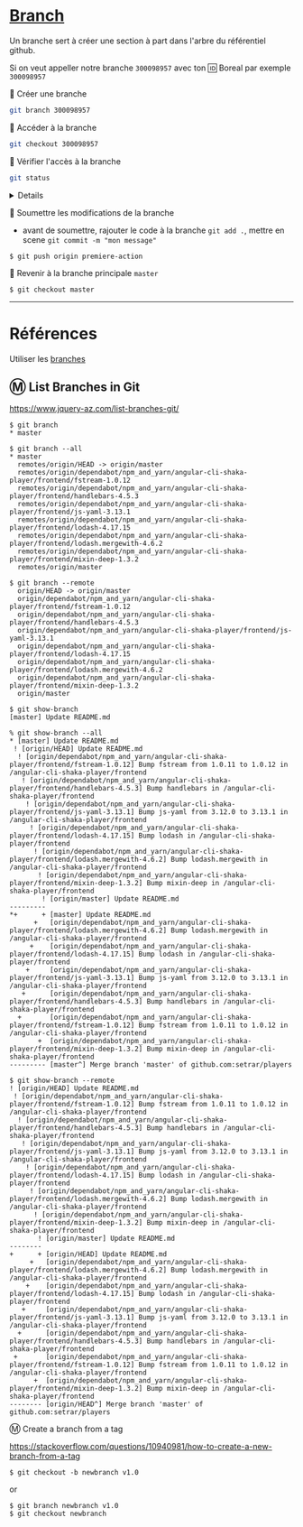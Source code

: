 # [Branch](https://git-scm.com/docs/git-branch)

Un branche sert à créer une section à part dans l'arbre du référentiel github.

Si on veut appeller notre branche `300098957` avec ton :id: Boreal par exemple `300098957`

:round_pushpin: Créer une branche 

```sh
git branch 300098957
```

:round_pushpin: Accéder à la branche

```sh
git checkout 300098957
```

:round_pushpin: Vérifier l'accès à la branche

```sh
git status
```
<details>
<div style="user-select: none; -webkit-user-select: none; -moz-user-select: none; -ms-user-select: none;">
<pre>
On branch 300098957
nothing to commit, working tree clean
</pre>
</div>
</details>

:round_pushpin: Soumettre les modifications de la branche

* avant de soumettre, rajouter le code à la branche `git add .`, mettre en scene `git commit -m "mon message"`

```
$ git push origin premiere-action
```

:round_pushpin: Revenir à la branche principale `master`

```
$ git checkout master
```

<hr>

# Références

Utiliser les [branches](https://www.atlassian.com/git/tutorials/using-branches)


## :m: List Branches in Git

https://www.jquery-az.com/list-branches-git/


```
$ git branch
* master
```


```
$ git branch --all
* master
  remotes/origin/HEAD -> origin/master
  remotes/origin/dependabot/npm_and_yarn/angular-cli-shaka-player/frontend/fstream-1.0.12
  remotes/origin/dependabot/npm_and_yarn/angular-cli-shaka-player/frontend/handlebars-4.5.3
  remotes/origin/dependabot/npm_and_yarn/angular-cli-shaka-player/frontend/js-yaml-3.13.1
  remotes/origin/dependabot/npm_and_yarn/angular-cli-shaka-player/frontend/lodash-4.17.15
  remotes/origin/dependabot/npm_and_yarn/angular-cli-shaka-player/frontend/lodash.mergewith-4.6.2
  remotes/origin/dependabot/npm_and_yarn/angular-cli-shaka-player/frontend/mixin-deep-1.3.2
  remotes/origin/master
```


```
$ git branch --remote
  origin/HEAD -> origin/master
  origin/dependabot/npm_and_yarn/angular-cli-shaka-player/frontend/fstream-1.0.12
  origin/dependabot/npm_and_yarn/angular-cli-shaka-player/frontend/handlebars-4.5.3
  origin/dependabot/npm_and_yarn/angular-cli-shaka-player/frontend/js-yaml-3.13.1
  origin/dependabot/npm_and_yarn/angular-cli-shaka-player/frontend/lodash-4.17.15
  origin/dependabot/npm_and_yarn/angular-cli-shaka-player/frontend/lodash.mergewith-4.6.2
  origin/dependabot/npm_and_yarn/angular-cli-shaka-player/frontend/mixin-deep-1.3.2
  origin/master
```


```
$ git show-branch    
[master] Update README.md
```

```
% git show-branch --all   
* [master] Update README.md
 ! [origin/HEAD] Update README.md
  ! [origin/dependabot/npm_and_yarn/angular-cli-shaka-player/frontend/fstream-1.0.12] Bump fstream from 1.0.11 to 1.0.12 in /angular-cli-shaka-player/frontend
   ! [origin/dependabot/npm_and_yarn/angular-cli-shaka-player/frontend/handlebars-4.5.3] Bump handlebars in /angular-cli-shaka-player/frontend
    ! [origin/dependabot/npm_and_yarn/angular-cli-shaka-player/frontend/js-yaml-3.13.1] Bump js-yaml from 3.12.0 to 3.13.1 in /angular-cli-shaka-player/frontend
     ! [origin/dependabot/npm_and_yarn/angular-cli-shaka-player/frontend/lodash-4.17.15] Bump lodash in /angular-cli-shaka-player/frontend
      ! [origin/dependabot/npm_and_yarn/angular-cli-shaka-player/frontend/lodash.mergewith-4.6.2] Bump lodash.mergewith in /angular-cli-shaka-player/frontend
       ! [origin/dependabot/npm_and_yarn/angular-cli-shaka-player/frontend/mixin-deep-1.3.2] Bump mixin-deep in /angular-cli-shaka-player/frontend
        ! [origin/master] Update README.md
---------
*+      + [master] Update README.md
      +   [origin/dependabot/npm_and_yarn/angular-cli-shaka-player/frontend/lodash.mergewith-4.6.2] Bump lodash.mergewith in /angular-cli-shaka-player/frontend
     +    [origin/dependabot/npm_and_yarn/angular-cli-shaka-player/frontend/lodash-4.17.15] Bump lodash in /angular-cli-shaka-player/frontend
    +     [origin/dependabot/npm_and_yarn/angular-cli-shaka-player/frontend/js-yaml-3.13.1] Bump js-yaml from 3.12.0 to 3.13.1 in /angular-cli-shaka-player/frontend
   +      [origin/dependabot/npm_and_yarn/angular-cli-shaka-player/frontend/handlebars-4.5.3] Bump handlebars in /angular-cli-shaka-player/frontend
  +       [origin/dependabot/npm_and_yarn/angular-cli-shaka-player/frontend/fstream-1.0.12] Bump fstream from 1.0.11 to 1.0.12 in /angular-cli-shaka-player/frontend
       +  [origin/dependabot/npm_and_yarn/angular-cli-shaka-player/frontend/mixin-deep-1.3.2] Bump mixin-deep in /angular-cli-shaka-player/frontend
--------- [master^] Merge branch 'master' of github.com:setrar/players
```

```
$ git show-branch --remote
! [origin/HEAD] Update README.md
 ! [origin/dependabot/npm_and_yarn/angular-cli-shaka-player/frontend/fstream-1.0.12] Bump fstream from 1.0.11 to 1.0.12 in /angular-cli-shaka-player/frontend
  ! [origin/dependabot/npm_and_yarn/angular-cli-shaka-player/frontend/handlebars-4.5.3] Bump handlebars in /angular-cli-shaka-player/frontend
   ! [origin/dependabot/npm_and_yarn/angular-cli-shaka-player/frontend/js-yaml-3.13.1] Bump js-yaml from 3.12.0 to 3.13.1 in /angular-cli-shaka-player/frontend
    ! [origin/dependabot/npm_and_yarn/angular-cli-shaka-player/frontend/lodash-4.17.15] Bump lodash in /angular-cli-shaka-player/frontend
     ! [origin/dependabot/npm_and_yarn/angular-cli-shaka-player/frontend/lodash.mergewith-4.6.2] Bump lodash.mergewith in /angular-cli-shaka-player/frontend
      ! [origin/dependabot/npm_and_yarn/angular-cli-shaka-player/frontend/mixin-deep-1.3.2] Bump mixin-deep in /angular-cli-shaka-player/frontend
       ! [origin/master] Update README.md
--------
+      + [origin/HEAD] Update README.md
     +   [origin/dependabot/npm_and_yarn/angular-cli-shaka-player/frontend/lodash.mergewith-4.6.2] Bump lodash.mergewith in /angular-cli-shaka-player/frontend
    +    [origin/dependabot/npm_and_yarn/angular-cli-shaka-player/frontend/lodash-4.17.15] Bump lodash in /angular-cli-shaka-player/frontend
   +     [origin/dependabot/npm_and_yarn/angular-cli-shaka-player/frontend/js-yaml-3.13.1] Bump js-yaml from 3.12.0 to 3.13.1 in /angular-cli-shaka-player/frontend
  +      [origin/dependabot/npm_and_yarn/angular-cli-shaka-player/frontend/handlebars-4.5.3] Bump handlebars in /angular-cli-shaka-player/frontend
 +       [origin/dependabot/npm_and_yarn/angular-cli-shaka-player/frontend/fstream-1.0.12] Bump fstream from 1.0.11 to 1.0.12 in /angular-cli-shaka-player/frontend
      +  [origin/dependabot/npm_and_yarn/angular-cli-shaka-player/frontend/mixin-deep-1.3.2] Bump mixin-deep in /angular-cli-shaka-player/frontend
-------- [origin/HEAD^] Merge branch 'master' of github.com:setrar/players
```


:m: Create a branch from a tag

https://stackoverflow.com/questions/10940981/how-to-create-a-new-branch-from-a-tag

```
$ git checkout -b newbranch v1.0
```

or 

```
$ git branch newbranch v1.0
$ git checkout newbranch
```

